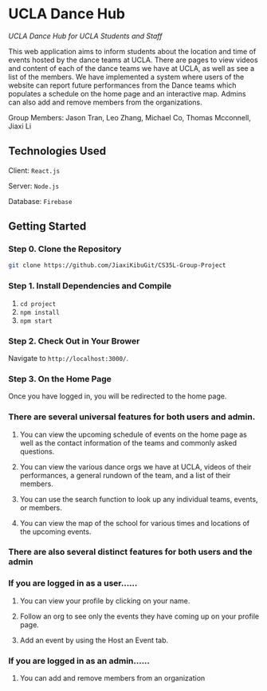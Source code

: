 # UCLA Dance Hub

_UCLA Dance Hub for UCLA Students and Staff_

This web application aims to inform students about the location and time of events hosted by the dance teams at UCLA. There are pages to view videos and content of each of the dance teams we have at UCLA, as well as see a list of the members. We have implemented a system where users of the website can report future performances from the Dance teams which populates a schedule on the home page and an interactive map. Admins can also add and remove members from the organizations. 

Group Members: Jason Tran, Leo Zhang, Michael Co, Thomas Mcconnell, Jiaxi Li

## Technologies Used
Client: ```React.js```

Server: ```Node.js```

Database: ```Firebase```

## Getting Started

### Step 0. Clone the Repository
```bash
git clone https://github.com/JiaxiKibuGit/CS35L-Group-Project
```

### Step 1. Install Dependencies and Compile 

1. ```cd project```
2. ```npm install```
3. ```npm start```

### Step 2. Check Out in Your Brower
Navigate to ```http://localhost:3000/```. 

### Step 3. On the Home Page
Once you have logged in, you will be redirected to the home page. 

### There are several universal features for both users and admin.
1. You can view the upcoming schedule of events on the home page as well as the contact information of the teams and commonly asked questions. 

2. You can view the various dance orgs we have at UCLA, videos of their performances, a general rundown of the team, and a list of their members.

3. You can use the search function to look up any individual teams, events, or members.

4. You can view the map of the school for various times and locations of the upcoming events.

### There are also several distinct features for both users and the admin
### If you are logged in as a user......
1. You can view your profile by clicking on your name.

2. Follow an org to see only the events they have coming up on your profile page. 

3. Add an event by using the Host an Event tab.

### If you are logged in as an admin......
1. You can add and remove members from an organization
